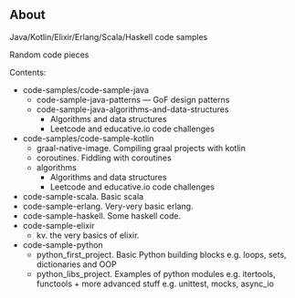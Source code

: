 ## About 

Java/Kotlin/Elixir/Erlang/Scala/Haskell code samples

Random code pieces

Contents:
- code-samples/code-sample-java
    - code-sample-java-patterns — GoF design patterns
    - code-sample-java-algorithms-and-data-structures
        - Algorithms and data structures
        - Leetcode and educative.io code challenges
- code-samples/code-sample-kotlin
    - graal-native-image. Compiling graal projects with kotlin
    - coroutines. Fiddling with coroutines
    - algorithms
        - Algorithms and data structures
        - Leetcode and educative.io code challenges
- code-sample-scala. Basic scala
- code-sample-erlang. Very-very basic erlang.
- code-sample-haskell. Some haskell code.
- code-sample-elixir
    - kv. the very basics of elixir.
- code-sample-python
    - python_first_project. Basic Python building blocks e.g. loops, sets, dictionaries and OOP
    - python_libs_project. Examples of python modules e.g. itertools, functools + more advanced stuff e.g. unittest, mocks, async_io
